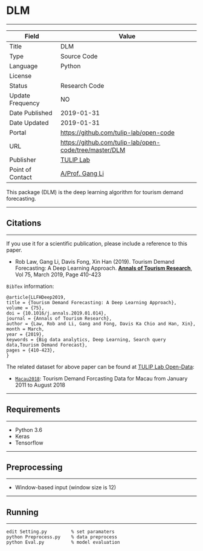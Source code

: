 # DLM
---

| Field | Value |
| --- | --- |
| Title | DLM |
| Type | Source Code |
| Language | Python |
| License |   |
| Status | Research Code |
| Update Frequency | NO |
| Date Published | 2019-01-31  |
| Date Updated |  2019-01-31 |
| Portal | https://github.com/tulip-lab/open-code |
| URL | https://github.com/tulip-lab/open-code/tree/master/DLM|
| Publisher |[TULIP Lab](http://www.tulip.org.au/) |
| Point of Contact |[A/Prof. Gang Li](https://github.com/tuliplab) |

This package (DLM) is the deep learning algorithm for tourism demand forecasting.

---
## Citations
---

If you use it for a scientific publication, please include a reference to this paper. 

* Rob Law, Gang Li, Davis Fong, Xin Han (2019). Tourism Demand Forecasting: A Deep Learning Approach. [**Annals of Tourism Research**](https://doi.org/10.1016/j.annals.2019.01.014), Vol 75, March 2019, Page 410-423

`BibTex` information:

    @article{LLFHDeep2019,
    title = {Tourism Demand Forecasting: A Deep Learning Approach},
    volume = {75},
    doi = {10.1016/j.annals.2019.01.014},
    journal = {Annals of Tourism Research},
    author = {Law, Rob and Li, Gang and Fong, Davis Ka Chio and Han, Xin},
    month = March,
    year = {2019},
    keywords = {Big data analytics, Deep Learning, Search query data,Tourism Demand Forecast},
    pages = {410-423},
    }

The related dataset for above paper can be found at [TULIP Lab Open-Data](https://github.com/tulip-lab/open-data):

* [`Macau2018`](https://github.com/tulip-lab/open-data/tree/master/Macau2018): Tourism Demand Forcasting Data for Macau from January 2011 to August 2018


---
##  Requirements
---

* Python 3.6
* Keras
* Tensorflow


---
## Preprocessing
---

* Window-based input (window size is 12)


---
## Running
---

```
edit Setting.py         % set paramaters
python Preprocess.py    % data preprocess
python Eval.py          % model evaluation

```


